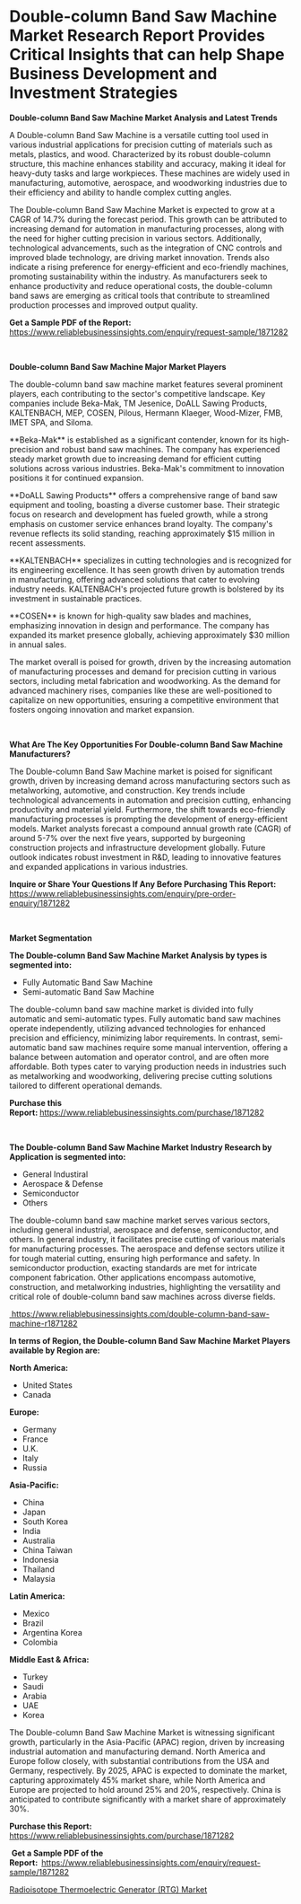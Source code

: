 <p><h1>Double-column Band Saw Machine Market Research Report Provides Critical Insights that can help Shape Business Development and Investment Strategies</h1></p><p><strong>Double-column Band Saw Machine Market Analysis and Latest Trends</strong></p>
<p><p>A Double-column Band Saw Machine is a versatile cutting tool used in various industrial applications for precision cutting of materials such as metals, plastics, and wood. Characterized by its robust double-column structure, this machine enhances stability and accuracy, making it ideal for heavy-duty tasks and large workpieces. These machines are widely used in manufacturing, automotive, aerospace, and woodworking industries due to their efficiency and ability to handle complex cutting angles.</p><p>The Double-column Band Saw Machine Market is expected to grow at a CAGR of 14.7% during the forecast period. This growth can be attributed to increasing demand for automation in manufacturing processes, along with the need for higher cutting precision in various sectors. Additionally, technological advancements, such as the integration of CNC controls and improved blade technology, are driving market innovation. Trends also indicate a rising preference for energy-efficient and eco-friendly machines, promoting sustainability within the industry. As manufacturers seek to enhance productivity and reduce operational costs, the double-column band saws are emerging as critical tools that contribute to streamlined production processes and improved output quality.</p></p>
<p><strong>Get a Sample PDF of the Report:&nbsp;</strong> <a href="https://www.reliablebusinessinsights.com/enquiry/request-sample/1871282?utm_campaign=2779&utm_medium=2&utm_source=Github&utm_content=ia&utm_term=28022025&utm_id=double-column-band-saw-machine">https://www.reliablebusinessinsights.com/enquiry/request-sample/1871282</a></p>
<p>&nbsp;</p>
<p><strong>Double-column Band Saw Machine Major Market Players</strong></p>
<p><p>The double-column band saw machine market features several prominent players, each contributing to the sector's competitive landscape. Key companies include Beka-Mak, TM Jesenice, DoALL Sawing Products, KALTENBACH, MEP, COSEN, Pilous, Hermann Klaeger, Wood-Mizer, FMB, IMET SPA, and Siloma.</p><p>**Beka-Mak** is established as a significant contender, known for its high-precision and robust band saw machines. The company has experienced steady market growth due to increasing demand for efficient cutting solutions across various industries. Beka-Mak's commitment to innovation positions it for continued expansion.</p><p>**DoALL Sawing Products** offers a comprehensive range of band saw equipment and tooling, boasting a diverse customer base. Their strategic focus on research and development has fueled growth, while a strong emphasis on customer service enhances brand loyalty. The company's revenue reflects its solid standing, reaching approximately $15 million in recent assessments.</p><p>**KALTENBACH** specializes in cutting technologies and is recognized for its engineering excellence. It has seen growth driven by automation trends in manufacturing, offering advanced solutions that cater to evolving industry needs. KALTENBACH's projected future growth is bolstered by its investment in sustainable practices.</p><p>**COSEN** is known for high-quality saw blades and machines, emphasizing innovation in design and performance. The company has expanded its market presence globally, achieving approximately $30 million in annual sales.</p><p>The market overall is poised for growth, driven by the increasing automation of manufacturing processes and demand for precision cutting in various sectors, including metal fabrication and woodworking. As the demand for advanced machinery rises, companies like these are well-positioned to capitalize on new opportunities, ensuring a competitive environment that fosters ongoing innovation and market expansion.</p></p>
<p>&nbsp;</p>
<p><strong>What Are The Key Opportunities For Double-column Band Saw Machine Manufacturers?</strong></p>
<p><p>The Double-column Band Saw Machine market is poised for significant growth, driven by increasing demand across manufacturing sectors such as metalworking, automotive, and construction. Key trends include technological advancements in automation and precision cutting, enhancing productivity and material yield. Furthermore, the shift towards eco-friendly manufacturing processes is prompting the development of energy-efficient models. Market analysts forecast a compound annual growth rate (CAGR) of around 5-7% over the next five years, supported by burgeoning construction projects and infrastructure development globally. Future outlook indicates robust investment in R&D, leading to innovative features and expanded applications in various industries.</p></p>
<p><strong>Inquire or Share Your Questions If Any Before Purchasing This Report:</strong> <a href="https://www.reliablebusinessinsights.com/enquiry/pre-order-enquiry/1871282?utm_campaign=2779&utm_medium=2&utm_source=Github&utm_content=ia&utm_term=28022025&utm_id=double-column-band-saw-machine">https://www.reliablebusinessinsights.com/enquiry/pre-order-enquiry/1871282</a></p>
<p>&nbsp;</p>
<p><strong>Market Segmentation</strong></p>
<p><strong>The Double-column Band Saw Machine Market Analysis by types is segmented into:</strong></p>
<p><ul><li>Fully Automatic Band Saw Machine</li><li>Semi-automatic Band Saw Machine</li></ul></p>
<p><p>The double-column band saw machine market is divided into fully automatic and semi-automatic types. Fully automatic band saw machines operate independently, utilizing advanced technologies for enhanced precision and efficiency, minimizing labor requirements. In contrast, semi-automatic band saw machines require some manual intervention, offering a balance between automation and operator control, and are often more affordable. Both types cater to varying production needs in industries such as metalworking and woodworking, delivering precise cutting solutions tailored to different operational demands.</p></p>
<p><strong>Purchase this Report:&nbsp;</strong><a href="https://www.reliablebusinessinsights.com/purchase/1871282?utm_campaign=2779&utm_medium=2&utm_source=Github&utm_content=ia&utm_term=28022025&utm_id=double-column-band-saw-machine">https://www.reliablebusinessinsights.com/purchase/1871282</a></p>
<p>&nbsp;</p>
<p><strong>The Double-column Band Saw Machine Market Industry Research by Application is segmented into:</strong></p>
<p><ul><li>General Industiral</li><li>Aerospace & Defense</li><li>Semiconductor</li><li>Others</li></ul></p>
<p><p>The double-column band saw machine market serves various sectors, including general industrial, aerospace and defense, semiconductor, and others. In general industry, it facilitates precise cutting of various materials for manufacturing processes. The aerospace and defense sectors utilize it for tough material cutting, ensuring high performance and safety. In semiconductor production, exacting standards are met for intricate component fabrication. Other applications encompass automotive, construction, and metalworking industries, highlighting the versatility and critical role of double-column band saw machines across diverse fields.</p></p>
<p><a href="https://www.reliablebusinessinsights.com/double-column-band-saw-machine-r1871282?utm_campaign=2779&utm_medium=2&utm_source=Github&utm_content=ia&utm_term=28022025&utm_id=double-column-band-saw-machine">&nbsp;https://www.reliablebusinessinsights.com/double-column-band-saw-machine-r1871282</a></p>
<p><strong>In terms of Region, the Double-column Band Saw Machine Market Players available by Region are:</strong></p>
<p>
    <p> <strong> North America: </strong>
        <ul>
            <li>United States</li>
            <li>Canada</li>
        </ul>
        </p> 
    <p> <strong> Europe: </strong>
        <ul>
            <li>Germany</li>
            <li>France</li>
            <li>U.K.</li>
            <li>Italy</li>
            <li>Russia</li>
        </ul>
        </p> 
    <p> <strong> Asia-Pacific: </strong>
        <ul>
            <li>China</li>
            <li>Japan</li>
            <li>South Korea</li>
            <li>India</li>
            <li>Australia</li>
            <li>China Taiwan</li>
            <li>Indonesia</li>
            <li>Thailand</li>
            <li>Malaysia</li>
        </ul>
        </p> 
    <p> <strong> Latin America: </strong>
        <ul>
            <li>Mexico</li>
            <li>Brazil</li>
            <li>Argentina Korea</li>
            <li>Colombia</li>
        </ul>
        </p> 
    <p> <strong> Middle East & Africa: </strong>
        <ul>
            <li>Turkey</li>
            <li>Saudi</li>
            <li>Arabia</li>
            <li>UAE</li>
            <li>Korea</li>
        </ul>
    </p>
    </p>
<p><p>The Double-column Band Saw Machine Market is witnessing significant growth, particularly in the Asia-Pacific (APAC) region, driven by increasing industrial automation and manufacturing demand. North America and Europe follow closely, with substantial contributions from the USA and Germany, respectively. By 2025, APAC is expected to dominate the market, capturing approximately 45% market share, while North America and Europe are projected to hold around 25% and 20%, respectively. China is anticipated to contribute significantly with a market share of approximately 30%.</p></p>
<p><strong>Purchase this Report: </strong><a href="https://www.reliablebusinessinsights.com/purchase/1871282?utm_campaign=2779&utm_medium=2&utm_source=Github&utm_content=ia&utm_term=28022025&utm_id=double-column-band-saw-machine">https://www.reliablebusinessinsights.com/purchase/1871282</a></p>
<p>&nbsp;<strong>Get a Sample PDF of the Report:&nbsp;&nbsp;</strong><a href="https://www.reliablebusinessinsights.com/enquiry/request-sample/1871282?utm_campaign=2779&utm_medium=2&utm_source=Github&utm_content=ia&utm_term=28022025&utm_id=double-column-band-saw-machine">https://www.reliablebusinessinsights.com/enquiry/request-sample/1871282</a></p>
<p><strong></strong></p>
<p><p><a href="https://github.com/suleimannichelle7/Market-Research-Report-List-1/blob/main/radioisotope-thermoelectric-generator-rtg-market.md?utm_campaign=2779&utm_medium=2&utm_source=Github&utm_content=ia&utm_term=28022025&utm_id=double-column-band-saw-machine">Radioisotope Thermoelectric Generator (RTG) Market</a></p></p>